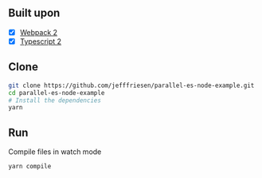 

## Built upon

- [x] [Webpack 2](https://webpack.github.io/docs/roadmap.html#2)
- [x] [Typescript 2](https://blogs.msdn.microsoft.com/typescript/2016/07/11/announcing-typescript-2-0-beta/)

## Clone 

```bash
git clone https://github.com/jefffriesen/parallel-es-node-example.git
cd parallel-es-node-example
# Install the dependencies
yarn
```

## Run

Compile files in watch mode
```bash
yarn compile
```

